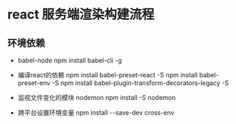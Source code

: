 # react 服务端渲染构建流程
## 环境依赖

- babel-node 
  npm install babel-cli -g
- 编译react的依赖
  npm install babel-preset-react -S
  npm install babel-preset-env -S
  npm install babel-plugin-transform-decorators-legacy -S

- 监视文件变化的模块  nodemon
npm install -S nodemon

- 跨平台设置环境变量 
  npm install --save-dev cross-env
  